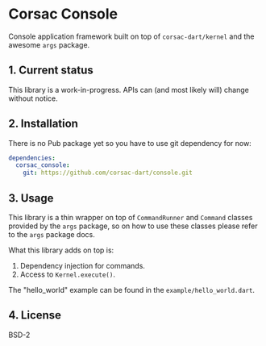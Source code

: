 # Corsac Console

Console application framework built on top of `corsac-dart/kernel` and the
awesome `args` package.

## 1. Current status

This library is a work-in-progress. APIs can (and most likely will) change
without notice.

## 2. Installation

There is no Pub package yet so you have to use git dependency for now:

```yaml
dependencies:
  corsac_console:
    git: https://github.com/corsac-dart/console.git
```


## 3. Usage

This library is a thin wrapper on top of `CommandRunner` and `Command` classes
provided by the `args` package, so on how to use these classes please refer to
the `args` package docs.

What this library adds on top is:

1. Dependency injection for commands.
2. Access to `Kernel.execute()`.

The "hello_world" example can be found in the `example/hello_world.dart`.

## 4. License

BSD-2
